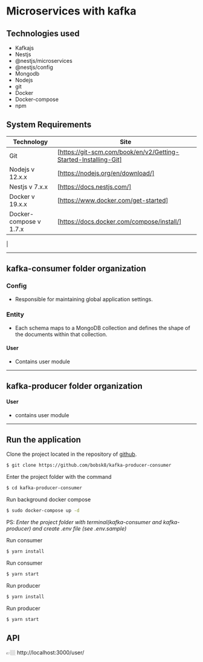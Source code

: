 # Microservices with kafka

## Technologies used

* Kafkajs
* Nestjs
* @nestjs/microservices
* @nestjs/config
* Mongodb
* Nodejs
* git
* Docker
* Docker-compose
* npm

## System Requirements

| Technology | Site |
| ------ | ------ |
| Git | [https://git-scm.com/book/en/v2/Getting-Started-Installing-Git] |
| Nodejs v 12.x.x | [https://nodejs.org/en/download/] |
| Nestjs v 7.x.x | [https://docs.nestjs.com/] |
| Docker v 19.x.x | [https://www.docker.com/get-started] |
| Docker-compose v 1.7.x | [https://docs.docker.com/compose/install/] |
|

---

## kafka-consumer folder organization

### Config
  
 * Responsible for maintaining global application settings. 

### Entity

* Each schema maps to a MongoDB collection and defines the shape of the documents within that collection.

#### User
* Contains user module

---

## kafka-producer folder organization

#### User
* contains user module

---

## Run the application

Clone the project located in the repository of [github](https://github.com/bobsk8/kafka-producer-consumer).

```sh
$ git clone https://github.com/bobsk8/kafka-producer-consumer
```

Enter the project folder with the command
```sh
$ cd kafka-producer-consumer
```

Run background docker compose
```sh
$ sudo docker-compose up -d
```

PS: <i>Enter the project folder with terminal(kafka-consumer and kafka-producer) and create .env file (see .env.sample)</i>

Run consumer 
```sh
$ yarn install
```

Run consumer 
```sh
$ yarn start
```

Run producer
```sh
$ yarn install
```

Run producer
```sh
$ yarn start
```


## API
👉🏼 http://localhost:3000/user/
